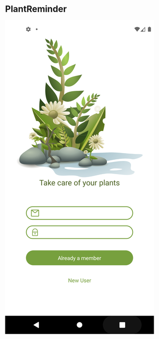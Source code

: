 # PlantReminder

![alt text](https://github.com/leilahelhajjamy/PlantReminder/blob/main/src/images/PlantNow/login.png)

